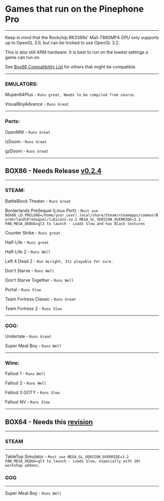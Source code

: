 # Games that run on the Pinephone Pro

--------

Keep in mind that the Rockchip RK3399s' Mali-T860MP4 GPU only supports up to OpenGL 3.0, but can be tricked to use OpenGL 3.2.

This is also still ARM hardware. It is best to run on the lowest settings a game can run on.

See [Box86 Compatibility List](https://box86.org/app/) for others that might be compatible.

--------

### EMULATORS:

Mupen64Plus - ```Runs great, Needs to be compiled from source.```

VisualBoyAdvance - ```Runs Great```

---

### Ports:

OpenMW - ```Runs Great```

lzDoom - ```Runs Great```

gzDoom - ```Runs Great```

--------

## BOX86 - Needs Release [v0.2.4](https://github.com/ptitSeb/box86/archive/refs/tags/v0.2.4.tar.gz)

--------

### STEAM:

BattleBlock Theater - ```Runs Great```

Borderlands PreSequel (Linux Port) - ```Must use BOX86_LD_PRELOAD=/home/your_user/.local/share/Steam/steamapps/common/BorderlandsPreSequel/libiconv.so.2 MESA_GL_VERSION_OVERRIDE=3.2 PAN_MESA_DEBUG=gl3 to launch - Loads Slow and has Black textures```

Counter Strike - ```Runs great```

Half-Life - ```Runs great```

Half-Life 2 - ```Runs Well```

Left 4 Dead 2 - ```Run ALright, Its playable for sure.```

Don't Starve - ```Runs Well```

Don't Starve Together - ```Runs Well```

Portal - ```Runs Slow```

Team Fortress Classic - ```Runs Great```

Team Fortress 2 - ```Runs Slow```

----

### GOG:

Undertale - ```Runs Great```

Super Meat Boy - ```Runs Well```

----

### Wine:

Fallout 1 - ```Runs Well``` 

Fallout 2 - ```Runs Well```

Fallout 3 GOTY - ```Runs Slow```

Fallout NV - ```Runs Slow```

------

## BOX64 - Needs this [revision](https://github.com/ptitSeb/box64/archive/fbb534917a028aaae2dd6b79900425dbe5617112.zip)

------

### STEAM

---

TableTop Simulator - ```Must use MESA_GL_VERSION_OVERRIDE=3.2 PAN_MESA_DEBUG=gl3 to launch - Loads Slow, especially with 10+ workshop addons.```
 

### GOG

----

Super Meat Boy - ```Runs Well```



